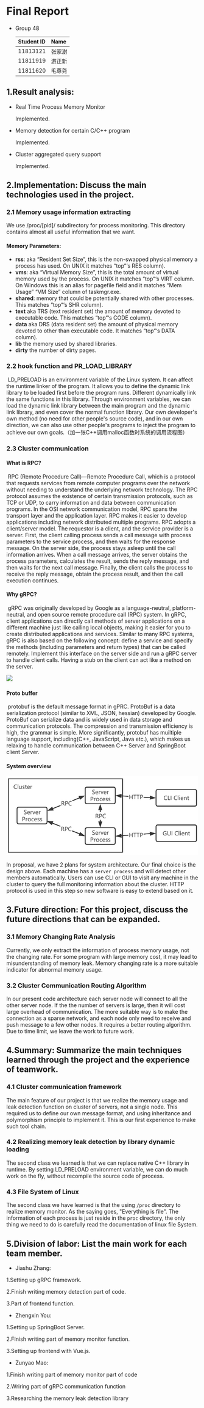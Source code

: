 # Final Report

- Group 48

  | Student ID | Name   |
  | ---------- | ------ |
  | 11813121   | 张家澍 |
  | 11811919   | 游正新 |
  | 11811620   | 毛尊尧 |

## 1.Result analysis: 

- Real Time Process Memory Monitor

  Implemented.

- Memory detection for certain C/C++ program

  Implemented.

- Cluster aggregated query support

  Implemented.

## 2.Implementation: Discuss the main technologies used in the project.

### 2.1 Memory usage information extracting 

We use /proc/[pid]/ subdirectory for process monitoring. This directory contains almost all useful information that we want.

#### Memory Parameters:

- **rss**: aka “Resident Set Size”, this is the non-swapped physical memory a process has used. On UNIX it matches “top“‘s RES column). 
- **vms**: aka “Virtual Memory Size”, this is the total amount of virtual memory used by the process. On UNIX it matches “top“‘s VIRT column. On Windows this is an alias for pagefile field and it matches “Mem Usage” “VM Size” column of taskmgr.exe.
- **shared**: memory that could be potentially shared with other processes. This matches “top“‘s SHR column).
- **text**  aka TRS (text resident set) the amount of memory devoted to executable code. This matches “top“‘s CODE column).
- **data**  aka DRS (data resident set) the amount of physical memory devoted to other than executable code. It matches “top“‘s DATA column).
- **lib** the memory used by shared libraries.
- **dirty** the number of dirty pages.

 ### 2.2 hook function and PR_LOAD_LIBRARY


​	LD_PRELOAD is an environment variable of the Linux system. It can affect the runtime linker of the program. It allows you to define the dynamic link library to be loaded first before the program runs. Different dynamically link the same functions in this library. Through environment variables, we can load the dynamic link library between the main program and the dynamic link library, and even cover the normal function library. Our own developer's own method (no need for other people's source code), and in our own direction, we can also use other people's programs to inject the program to achieve our own goals.（加一张C++调用malloc函数时系统的调用流程图）


### 2.3 Cluster communication

#### What is RPC?

​	RPC (Remote Procedure Call)—Remote Procedure Call, which is a protocol that requests services from remote computer programs over the network without needing to understand the underlying network technology. The RPC protocol assumes the existence of certain transmission protocols, such as TCP or UDP, to carry information and data between communication programs. In the OSI network communication model, RPC spans the transport layer and the application layer. RPC makes it easier to develop applications including network distributed multiple programs.
RPC adopts a client/server model. The requestor is a client, and the service provider is a server. First, the client calling process sends a call message with process parameters to the service process, and then waits for the response message. On the server side, the process stays asleep until the call information arrives. When a call message arrives, the server obtains the process parameters, calculates the result, sends the reply message, and then waits for the next call message. Finally, the client calls the process to receive the reply message, obtain the process result, and then the call execution continues. 

#### Why gRPC?

​	gRPC was originally developed by Google as a language-neutral, platform-neutral, and open source remote procedure call (RPC) system. In gRPC, client applications can directly call methods of server applications on a different machine just like calling local objects, making it easier for you to create distributed applications and services. Similar to many RPC systems, gRPC is also based on the following concept: define a service and specify the methods (including parameters and return types) that can be called remotely. Implement this interface on the server side and run a gRPC server to handle client calls. Having a stub on the client can act like a method on the server.

![](D:\2021Spring_course\CS304\dtop\misc\landing-2.svg)



#### Proto buffer 

​	protobuf is the default message format in gPRC. ProtoBuf is a data serialization protocol (similar to XML, JSON, hessian) developed by Google. ProtoBuf can serialize data and is widely used in data storage and communication protocols. The compression and transmission efficiency is high, the grammar is simple. More significantly, protobuf has muiltiple language support, including(C++, JavaScript, Java etc.), which makes us relaxing to handle communication between C++ Server and SpringBoot client Server.

#### System overview

<img src="./misc/solution_overview.png" alt="System overview" style="zoom:67%;" />

In proposal, we have 2 plans for system architecture. Our final choice is the design above. Each machine has a `server process` and will detect other members automatically. Users can use CLI or GUI to visit any machine in the cluster to query the full monitoring information about the cluster. HTTP protocol is used in this step so new software is easy to extend based on it.

## 3.Future direction: For this project, discuss the future directions that can be expanded.

### 3.1 Memory Changing Rate Analysis 

Currently, we only extract the information of process memory usage, not the changing rate. For some program with large memory cost, it may lead to misunderstanding of memory leak. Memory changing rate is a more suitable indicator for abnormal memory usage.

### 3.2 Cluster Communication Routing Algorithm

In our present code architecture each server node will connect to all the other server node. If the the number of servers is large, then it will cost large overhead of communication. The more suitable way is to make the connection as a sparse network, and each node only need to receive and push message to a few other nodes. It requires a better routing algorithm. Due to time limit, we leave the work to future work.

## 4.Summary: Summarize the main techniques learned through the project and the experience of teamwork.

### 4.1 Cluster communication framework

The main feature of our project is that we realize the memory usage and leak detection function on cluster of servers, not a single node. This required us to define our own message format, and using inheritance and polymorphism principle to implement it. This is our first experience to make such tool chain.

### 4.2  Realizing memory leak detection by library dynamic loading

The second class we learned is that we can replace native C++ library in runtime. By setting LD_PRELOAD environment variable, we can do much work on the fly, without recompile the source code of process.

### 4.3 File System of Linux

The second class we have learned is that the  using `/proc` directory to realize memory monitor. As the saying goes, "Everything is file". The information of each process is just reside in the `proc` directory, the only thing we need  to do is carefully read the documentation  of linux file System.  

## 5.Division of labor: List the main work for each team member. 

- Jiashu Zhang: 

1.Setting up gRPC framework.

2.Finish writing memory detection part of code.

3.Part of frontend function.

- Zhengxin You:

1.Setting up SpringBoot Server. 

2.FInish writing part of memory monitor function.

3.Setting up frontend with Vue.js.

- Zunyao Mao:

1.Finish writing part of memory monitor part of code

2.Wriring part of gRPC communication function

3.Researching the memory leak detection library